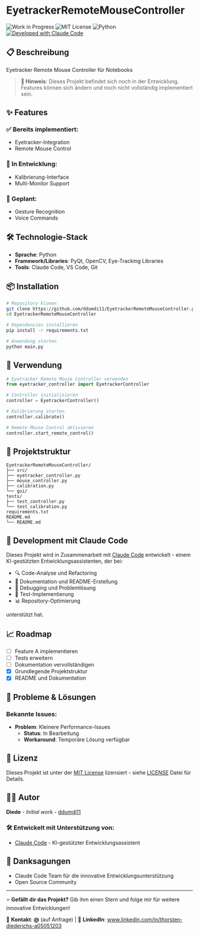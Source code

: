 # EyetrackerRemoteMouseController

![Work in Progress](https://img.shields.io/badge/Status-Work%20in%20Progress-yellow)
![MIT License](https://img.shields.io/badge/License-MIT-green)
![Python](https://img.shields.io/badge/Python-3.8%2B-blue)
[![Developed with Claude Code](https://img.shields.io/badge/Developed%20with-Claude%20Code-purple)](https://claude.ai/code)

## 📋 Beschreibung

Eyetracker Remote Mouse Controller für Notebooks

> **🚧 Hinweis**: Dieses Projekt befindet sich noch in der Entwicklung. Features können sich ändern und noch nicht vollständig implementiert sein.

## ✨ Features

### ✅ Bereits implementiert:
- Eyetracker-Integration
- Remote Mouse Control

### 🚧 In Entwicklung:
- Kalibrierung-Interface
- Multi-Monitor Support

### 📝 Geplant:
- Gesture Recognition
- Voice Commands

## 🛠️ Technologie-Stack

- **Sprache**: Python
- **Framework/Libraries**: PyQt, OpenCV, Eye-Tracking Libraries
- **Tools**: Claude Code, VS Code, Git

## 📦 Installation

```bash
# Repository klonen
git clone https://github.com/ddumdi11/EyetrackerRemoteMouseController.git
cd EyetrackerRemoteMouseController

# Dependencies installieren
pip install -r requirements.txt

# Anwendung starten
python main.py
```

## 🚀 Verwendung

```python
# Eyetracker Remote Mouse Controller verwenden
from eyetracker_controller import EyetrackerController

# Controller initialisieren
controller = EyetrackerController()

# Kalibrierung starten
controller.calibrate()

# Remote Mouse Control aktivieren
controller.start_remote_control()
```

## 📁 Projektstruktur

```
EyetrackerRemoteMouseController/
├── src/
├── eyetracker_controller.py
├── mouse_controller.py
├── calibration.py
└── gui/
tests/
├── test_controller.py
└── test_calibration.py
requirements.txt
README.md
└── README.md
```

## 🤝 Development mit Claude Code

Dieses Projekt wird in Zusammenarbeit mit [Claude Code](https://claude.ai/code) entwickelt - einem KI-gestützten Entwicklungsassistenten, der bei:

- 🔍 Code-Analyse und Refactoring
- 📝 Dokumentation und README-Erstellung  
- 🐛 Debugging und Problemlösung
- 🧪 Test-Implementierung
- 📊 Repository-Optimierung

unterstützt hat.

## 📈 Roadmap

- [ ] Feature A implementieren
- [ ] Tests erweitern
- [ ] Dokumentation vervollständigen
- [x] Grundlegende Projektstruktur
- [x] README und Dokumentation

## 🤔 Probleme & Lösungen

### Bekannte Issues:
- **Problem**: Kleinere Performance-Issues
  - **Status**: In Bearbeitung
  - **Workaround**: Temporäre Lösung verfügbar

## 📄 Lizenz

Dieses Projekt ist unter der [MIT License](LICENSE) lizensiert - siehe [LICENSE](LICENSE) Datei für Details.

## 👨‍💻 Autor

**Diede** - *Initial work* - [ddumdi11](https://github.com/ddumdi11)

### 🛠️ Entwickelt mit Unterstützung von:
- [Claude Code](https://claude.ai/code) - KI-gestützter Entwicklungsassistent

## 🙏 Danksagungen

- Claude Code Team für die innovative Entwicklungsunterstützung
- Open Source Community

---

⭐ **Gefällt dir das Projekt?** Gib ihm einen Stern und folge mir für weitere innovative Entwicklungen!


📧 **Kontakt**: ****@**** (auf Anfrage) | 💼 **LinkedIn**: www.linkedin.com/in/thorsten-diederichs-a05051203
